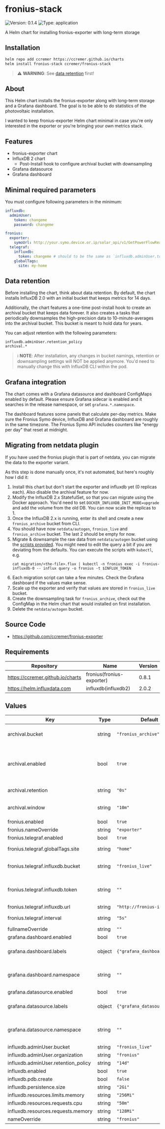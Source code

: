 # fronius-stack

![Version: 0.1.4](https://img.shields.io/badge/Version-0.1.4-informational?style=flat-square) ![Type: application](https://img.shields.io/badge/Type-application-informational?style=flat-square)

A Helm chart for installing fronius-exporter with long-term storage

## Installation

```bash
helm repo add ccremer https://ccremer.github.io/charts
helm install fronius-stack ccremer/fronius-stack
```
> ⚠️ **WARNING**: See [data retention](#data-retention) first!

## About

This Helm chart installs the fronius-exporter along with long-term storage and a Grafana dashboard.
The goal is to be able to do statistics of the photovoltaic installation.

I wanted to keep fronius-exporter Helm chart minimal in case you're only interested in the exporter or you're bringing your own metrics stack.

## Features

* fronius-exporter chart
* InfluxDB 2 chart
  - Post-Install hook to configure archival bucket with downsampling
* Grafana datasource
* Grafana dashboard

## Minimal required parameters

You must configure following parameters in the minimum:

```yaml
influxdb:
  adminUser:
    token: changeme
    password: changeme

fronius:
  exporter:
    symoUrl: http://your.symo.device.or.ip/solar_api/v1/GetPowerFlowRealtimeData.fcgi
  telegraf:
    influxdb:
      token: changeme # should to be the same as `influxdb.adminUser.token`!
    globalTags:
      site: my-home
```

## Data retention

Before installing the chart, think about data retention.
By default, the chart installs InfluxDB 2.0 with an initial bucket that keeps metrics for 14 days.

Additionally, the chart features a one-time post-install hook to create an archival bucket that keeps data forever.
It also creates a tasks that periodically downsamples the high-precision data to 10-minute-averages into the archival bucket.
This bucket is meant to hold data for years.

You can adjust retention with the following parameters:
```console
influxdb.adminUser.retention_policy
archival.*
```

> ℹ️ **NOTE**: After installation, any changes in bucket namings, retention or downsampling settings will NOT be applied anymore.
> You'd need to manually change this with InfluxDB CLI within the pod.

## Grafana integration

The chart comes with a Grafana datasource and dashboard ConfigMaps enabled by default.
Please ensure Grafana sidecar is enabled and it searches in the release namespace, or set `grafana.*.namespace`.

The dashboard features some panels that calculate per-day metrics.
Make sure the Fronius Symo device, InfluxDB and Grafana dashboard are roughly in the same timezone.
The Fronius Symo API includes counters like "energy per day" that reset at midnight.

## Migrating from netdata plugin

If you have used the fronius plugin that is part of netdata, you can migrate the data to the exporter variant.

As this step is done manually once, it's not automated, but here's roughly how I did it:

1. Install this chart but don't start the exporter and influxdb yet (0 replicas each).
   Also disable the archival feature for now.
2. Modify the InfluxDB 2.x StatefulSet, so that you can migrate using the Docker approach.
   You'd need to set `DOCKER_INFLUXDB_INIT_MODE=upgrade` and add the volume from the old DB.
   You can now scale the replicas to 1.
3. Once the InfluxDB 2.x is running, enter its shell and create a new `fronius_archive` bucket from CLI.
4. You should have now `netdata/autogen`, `fronius_live` and `fronius_archive` bucket.
   The last 2 should be empty for now.
5. Migrate & downsample the raw data from `netdata/autogen` bucket using the [scripts provided](files/influxdb/migration).
   You might need to edit the query a bit if you are deviating from the defaults.
   You can execute the scripts with `kubectl`, e.g.
   ```
   cat migration/<the-file>.flux | kubectl -n fronius exec -i fronius-influxdb-0 -- influx query -o fronius -t $INFLUX_TOKEN
   ```
6. Each migration script can take a few minutes.
   Check the Grafana dashboard if the values make sense.
7. Scale up the exporter and verify that values are stored in `fronius_live` bucket.
8. Create the downsampling task for `fronius_archive`, check out the ConfigMap in the Helm chart that would installed on first installation.
9. Delete the `netdata/autogen` bucket.

<!---
Common/Useful Link references from values.yaml
-->
[resource-units]: https://kubernetes.io/docs/concepts/configuration/manage-resources-containers/#resource-units-in-kubernetes
[prometheus-operator]: https://github.com/coreos/prometheus-operator
[prom-relabel-config]: https://github.com/prometheus-operator/prometheus-operator/blob/master/Documentation/api.md#relabelconfig

## Source Code

* <https://github.com/ccremer/fronius-exporter>

## Requirements

| Repository | Name | Version |
|------------|------|---------|
| https://ccremer.github.io/charts | fronius(fronius-exporter) | 0.8.1 |
| https://helm.influxdata.com | influxdb(influxdb2) | 2.0.2 |

## Values

| Key | Type | Default | Description |
|-----|------|---------|-------------|
| archival.bucket | string | `"fronius_archive"` | Name of the archival bucket to create after installation. |
| archival.enabled | bool | `true` | Whether long-term archival is enabled. Note: Disabling archival after installation (when enabled) does not remove the archival bucket. |
| archival.retention | string | `"0s"` | Retention of the archival bucket. `0s` means forever. |
| archival.window | string | `"10m"` | Fixed windows of time in which metrics are averaged. |
| fronius.enabled | bool | `true` |  |
| fronius.nameOverride | string | `"exporter"` |  |
| fronius.telegraf.enabled | bool | `true` |  |
| fronius.telegraf.globalTags.site | string | `"home"` | The name of the site or environment. |
| fronius.telegraf.influxdb.bucket | string | `"fronius_live"` | The high-precision bucket name, needs to be equal to `influxdb.adminUser.bucket`. |
| fronius.telegraf.influxdb.token | string | `""` | The token to connect to InfluxDB, needs to be equal to `influxdb.adminUser.token`. |
| fronius.telegraf.influxdb.url | string | `"http://fronius-influxdb"` |  |
| fronius.telegraf.interval | string | `"5s"` | Interval of sending metrics to InfluxDB. |
| fullnameOverride | string | `""` |  |
| grafana.dashboard.enabled | bool | `true` |  |
| grafana.dashboard.labels | object | `{"grafana_dashboard":"1"}` | The labels which the sidecar is filtering for dashboards. |
| grafana.dashboard.namespace | string | `""` | Override the namespace where the ConfigMap is installed, defaults to release namespace. |
| grafana.datasource.enabled | bool | `true` |  |
| grafana.datasource.labels | object | `{"grafana_datasource":"1"}` | The labels which the sidecar is filtering for data sources. |
| grafana.datasource.namespace | string | `""` | Override the namespace where the ConfigMap is installed, defaults to release namespace. |
| influxdb.adminUser.bucket | string | `"fronius_live"` |  |
| influxdb.adminUser.organization | string | `"fronius"` |  |
| influxdb.adminUser.retention_policy | string | `"14d"` |  |
| influxdb.enabled | bool | `true` |  |
| influxdb.pdb.create | bool | `false` |  |
| influxdb.persistence.size | string | `"2Gi"` |  |
| influxdb.resources.limits.memory | string | `"256Mi"` |  |
| influxdb.resources.requests.cpu | string | `"50m"` |  |
| influxdb.resources.requests.memory | string | `"128Mi"` |  |
| nameOverride | string | `"fronius"` |  |
